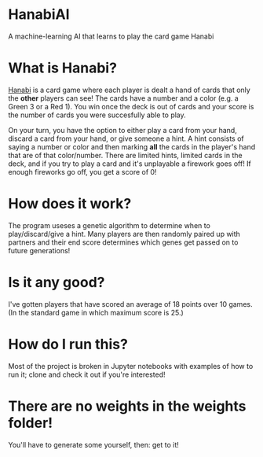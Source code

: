 # HanabiAI
A machine-learning AI that learns to play the card game Hanabi

# What is Hanabi?
[Hanabi](https://en.wikipedia.org/wiki/Hanabi_(card_game)) is a card game where each player is dealt a hand of cards that only the **other** players can see!
The cards have a number and a color (e.g. a Green 3 or a Red 1). You win once the deck is out of cards and your score is the number of cards you were succesfully able to play.

On your turn, you have the option to either play a card from your hand, discard a card from your hand, or give someone a hint. A hint consists of saying a number or color
and then marking **all** the cards in the player's hand that are of that color/number.
There are limited hints, limited cards in the deck, and if you try to play a card and it's unplayable a firework goes off! If enough fireworks go off, you get a score of 0!

# How does it work?
The program useses a genetic algorithm to determine when to play/discard/give a hint. Many players are then randomly paired up with partners and their end score
determines which genes get passed on to future generations!

# Is it any good?
I've gotten players that have scored an average of 18 points over 10 games. (In the standard game in which maximum score is 25.)

# How do I run this?
Most of the project is broken in Jupyter notebooks with examples of how to run it; clone and check it out if you're interested!

# There are no weights in the weights folder!
You'll have to generate some yourself, then: get to it!
